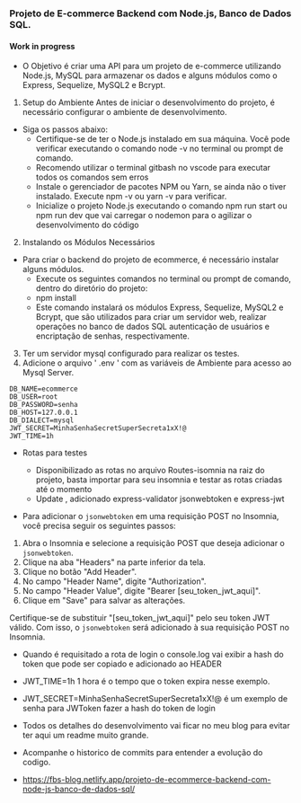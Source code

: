 ### Projeto de E-commerce Backend com Node.js, Banco de Dados SQL.
#### Work in progress

- O Objetivo é criar uma API para um projeto de e-commerce utilizando Node.js, MySQL para armazenar os dados e alguns módulos como o Express, Sequelize, MySQL2 e Bcrypt.
1. Setup do Ambiente
Antes de iniciar o desenvolvimento do projeto, é necessário configurar o ambiente de desenvolvimento. 
- Siga os passos abaixo:
  - Certifique-se de ter o Node.js instalado em sua máquina. Você pode verificar executando o comando node -v no terminal ou prompt de comando.
  - Recomendo utilizar o terminal gitbash no vscode para executar todos os comandos sem erros
  - Instale o gerenciador de pacotes NPM ou Yarn, se ainda não o tiver instalado. Execute npm -v ou yarn -v para verificar.
  - Inicialize o projeto Node.js executando o comando npm run start ou npm run dev que vai carregar o nodemon para o agilizar o desenvolvimento do código
2. Instalando os Módulos Necessários
- Para criar o backend do projeto de ecommerce, é necessário instalar alguns módulos. 
  - Execute os seguintes comandos no terminal ou prompt de comando, dentro do diretório do projeto:
  - npm install
  - Este comando instalará os módulos Express, Sequelize, MySQL2 e Bcrypt, que são utilizados para criar um servidor web, realizar operações no banco de dados SQL autenticação de usuários e encriptação de senhas, respectivamente.
3. Ter um servidor mysql configurado para realizar os testes.
4.  Adicione o arquivo ' .env ' com as variáveis de Ambiente para acesso ao Mysql Server.
```
DB_NAME=ecommerce
DB_USER=root
DB_PASSWORD=senha
DB_HOST=127.0.0.1
DB_DIALECT=mysql
JWT_SECRET=MinhaSenhaSecretSuperSecreta1xX!@
JWT_TIME=1h
```

- Rotas para testes
  - Disponibilizado as rotas no arquivo Routes-isomnia na raiz do projeto,  basta importar para seu insomnia e testar as rotas criadas até o momento
  - Update , adicionado express-validator jsonwebtoken e express-jwt


- Para adicionar o `jsonwebtoken` em uma requisição POST no Insomnia, você precisa seguir os seguintes passos:

1. Abra o Insomnia e selecione a requisição POST que deseja adicionar o `jsonwebtoken`.
2. Clique na aba "Headers" na parte inferior da tela.
3. Clique no botão "Add Header".
4. No campo "Header Name", digite "Authorization".
5. No campo "Header Value", digite "Bearer [seu_token_jwt_aqui]".
6. Clique em "Save" para salvar as alterações.

Certifique-se de substituir "[seu_token_jwt_aqui]" pelo seu token JWT válido. Com isso, o `jsonwebtoken` será adicionado à sua requisição POST no Insomnia.

 - Quando é requisitado a rota de login o console.log vai exibir a hash do token que pode ser copiado e adicionado ao HEADER
  -  JWT_TIME=1h  1 hora é o tempo que o token expira nesse exemplo.
  -  JWT_SECRET=MinhaSenhaSecretSuperSecreta1xX!@   é um exemplo de senha para JWToken fazer a hash do token de login


- Todos os detalhes do desenvolvimento vai ficar no meu blog para evitar ter aqui um readme muito grande.
- Acompanhe o historico de commits para entender a evolução do codigo. 
- https://fbs-blog.netlify.app/projeto-de-ecommerce-backend-com-node-js-banco-de-dados-sql/

